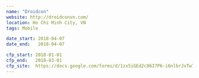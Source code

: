 ```yaml
---
name: "Droidcon"
website: http://droidconvn.com/
location: Ho Chi Minh City, VN
tags: Mobile

date_start: 2018-04-07
date_end:   2018-04-07

cfp_start: 2018-01-01
cfp_end:   2018-03-01
cfp_site:  https://docs.google.com/forms/d/1zx5iGEd2c86I7P6-i6nlbrJxTw7TRbrervx7kZJbW3c/viewform
---
```


